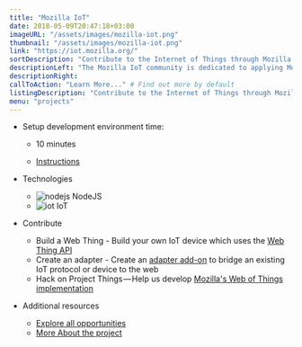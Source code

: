 ```yaml
---
title: "Mozilla IoT"
date: 2018-05-09T20:47:18+03:00
imageURL: "/assets/images/mozilla-iot.png"
thumbnail: "/assets/images/mozilla-iot.png"
link: "https://iot.mozilla.org/"
sortDescription: "Contribute to the Internet of Things through Mozilla's initiative."
descriptionLeft: "The Mozilla IoT community is dedicated to applying Mozilla's values to the Internet of Things and working towards a decentralized IoT with new standards around security, privacy and interoperability."
descriptionRight:
callToAction: "Learn More..." # Find out more by default
listingDescription: "Contribute to the Internet of Things through Mozilla's initiative." # The description of the project for the project listing, if no description is provided the content of the sortDescription will be used
menu: "projects"
---
```


- Setup development environment time:

  - 10 minutes

  - [Instructions](https://iot.mozilla.org/contribute/)

- Technologies

  - ![nodejs](/assets/images/nodejs.png) NodeJS
  - ![iot](/assets/images/iot-logo.png) IoT

- Contribute

  - Build a Web Thing - Build your own IoT device which uses the [Web Thing API](https://iot.mozilla.org/wot/)
  - Create an adapter - Create an [adapter add-on](https://github.com/mozilla-iot/addon-list/blob/master/README.md) to bridge an existing IoT protocol or device to the web
  - Hack on Project Things — Help us develop [Mozilla's Web of Things implementation](https://github.com/mozilla-iot)
- Additional resources

  - [Explore all opportunities](https://www.coralproject.net/contribute.html)
  - [More About the project](https://github.com/mozilla-iot/addon-list/blob/master/README.md)
